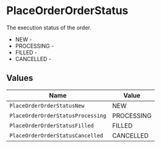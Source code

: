 # PlaceOrderOrderStatus

The execution status of the order.
* NEW - 
* PROCESSING - 
* FILLED - 
* CANCELLED - 


## Values

| Name                              | Value                             |
| --------------------------------- | --------------------------------- |
| `PlaceOrderOrderStatusNew`        | NEW                               |
| `PlaceOrderOrderStatusProcessing` | PROCESSING                        |
| `PlaceOrderOrderStatusFilled`     | FILLED                            |
| `PlaceOrderOrderStatusCancelled`  | CANCELLED                         |